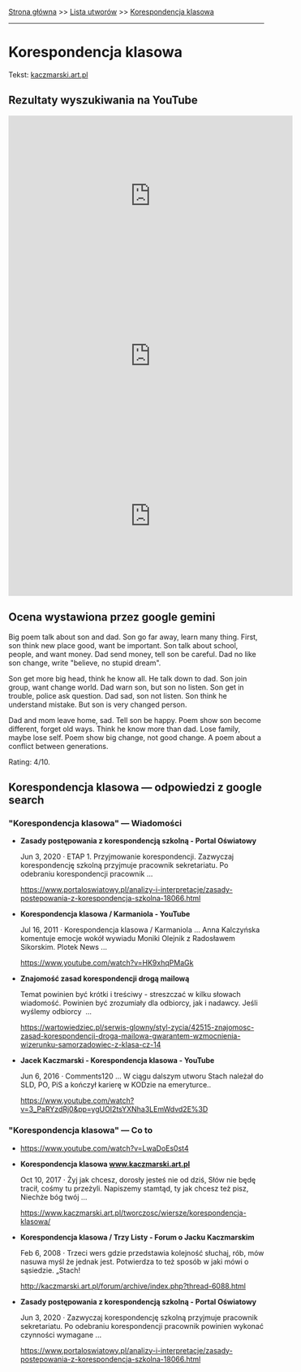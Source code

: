 [Strona główna](../index.md) >> [Lista utworów](../list.md) >> [Korespondencja klasowa](215.md)

---

# Korespondencja klasowa

Tekst: [kaczmarski.art.pl](https://www.kaczmarski.art.pl/tworczosc/wiersze/korespondencja-klasowa/)

## Rezultaty wyszukiwania na YouTube

<iframe width="560" height="315" src="https://www.youtube.com/embed/LwaDoEs0st4?si=IdontcarewhotheIRSsendsImnotpayingtaxes" title="YouTube video player" frameborder="0" allow="accelerometer; autoplay; clipboard-write; encrypted-media; gyroscope; picture-in-picture; web-share" referrerpolicy="strict-origin-when-cross-origin" allowfullscreen></iframe>

<iframe width="560" height="315" src="https://www.youtube.com/embed/3_PaRYzdRj0?si=IdontcarewhotheIRSsendsImnotpayingtaxes" title="YouTube video player" frameborder="0" allow="accelerometer; autoplay; clipboard-write; encrypted-media; gyroscope; picture-in-picture; web-share" referrerpolicy="strict-origin-when-cross-origin" allowfullscreen></iframe>

<iframe width="560" height="315" src="https://www.youtube.com/embed/NTNcxGVgn9I?si=IdontcarewhotheIRSsendsImnotpayingtaxes" title="YouTube video player" frameborder="0" allow="accelerometer; autoplay; clipboard-write; encrypted-media; gyroscope; picture-in-picture; web-share" referrerpolicy="strict-origin-when-cross-origin" allowfullscreen></iframe>

## Ocena wystawiona przez google gemini

Big poem talk about son and dad. Son go far away, learn many thing. First, son think new place good, want be important. Son talk about school, people, and want money. Dad send money, tell son be careful. Dad no like son change, write "believe, no stupid dream".

Son get more big head, think he know all. He talk down to dad. Son join group, want change world. Dad warn son, but son no listen. Son get in trouble, police ask question. Dad sad, son not listen. Son think he understand mistake. But son is very changed person.

Dad and mom leave home, sad. Tell son be happy. Poem show son become different, forget old ways. Think he know more than dad. Lose family, maybe lose self. Poem show big change, not good change. A poem about a conflict between generations.

Rating: 4/10.


## Korespondencja klasowa — odpowiedzi z google search

### "Korespondencja klasowa" — Wiadomości

- **Zasady postępowania z korespondencją szkolną - Portal Oświatowy**

    Jun 3, 2020  ·  ETAP 1. Przyjmowanie korespondencji. Zazwyczaj korespondencję szkolną przyjmuje pracownik sekretariatu. Po odebraniu korespondencji pracownik ... 

   <https://www.portaloswiatowy.pl/analizy-i-interpretacje/zasady-postepowania-z-korespondencja-szkolna-18066.html>
- **Korespondencja klasowa / Karmaniola - YouTube**

    Jul 16, 2011  ·  Korespondencja klasowa / Karmaniola ... Anna Kalczyńska komentuje emocje wokół wywiadu Moniki Olejnik z Radosławem Sikorskim. Plotek News ... 

   <https://www.youtube.com/watch?v=HK9xhqPMaGk>
- **Znajomość zasad korespondencji drogą mailową**

    Temat powinien być krótki i treściwy - streszczać w kilku słowach wiadomość. Powinien być zrozumiały dla odbiorcy, jak i nadawcy. Jeśli wyślemy odbiorcy  ... 

   <https://wartowiedziec.pl/serwis-glowny/styl-zycia/42515-znajomosc-zasad-korespondencji-droga-mailowa-gwarantem-wzmocnienia-wizerunku-samorzadowiec-z-klasa-cz-14>
- **Jacek Kaczmarski - Korespondencja klasowa - YouTube**

    Jun 6, 2016  ·  Comments120 ... W ciągu dalszym utworu Stach należał do SLD, PO, PiS a kończył karierę w KODzie na emeryturce.. 

   <https://www.youtube.com/watch?v=3_PaRYzdRj0&pp=ygUOI2tsYXNha3LEmWdvd2E%3D>

### "Korespondencja klasowa" — Co to

- <https://www.youtube.com/watch?v=LwaDoEs0st4>
- **Korespondencja klasowa www.kaczmarski.art.pl**

    Oct 10, 2017  ·  Żyj jak chcesz, dorosły jesteś nie od dziś, Słów nie będę tracił, cośmy tu przeżyli. Napiszemy stamtąd, ty jak chcesz też pisz, Niechże bóg twój ... 

   <https://www.kaczmarski.art.pl/tworczosc/wiersze/korespondencja-klasowa/>
- **Korespondencja klasowa / Trzy Listy - Forum o Jacku Kaczmarskim**

    Feb 6, 2008  ·  Trzeci wers gdzie przedstawia kolejność słuchaj, rób, mów nasuwa myśl że jednak jest. Potwierdza to też sposób w jaki mówi o sąsiedzie. „Stach! 

   <http://kaczmarski.art.pl/forum/archive/index.php?thread-6088.html>
- **Zasady postępowania z korespondencją szkolną - Portal Oświatowy**

    Jun 3, 2020  ·  Zazwyczaj korespondencję szkolną przyjmuje pracownik sekretariatu. Po odebraniu korespondencji pracownik powinien wykonać czynności wymagane ... 

   <https://www.portaloswiatowy.pl/analizy-i-interpretacje/zasady-postepowania-z-korespondencja-szkolna-18066.html>

